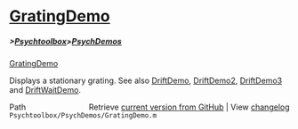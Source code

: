 # [GratingDemo](GratingDemo)
##### >[Psychtoolbox](Psychtoolbox)>[PsychDemos](PsychDemos)

[GratingDemo](GratingDemo)  
  
Displays a stationary grating.  See also [DriftDemo](DriftDemo), [DriftDemo2](DriftDemo2), [DriftDemo3](DriftDemo3) and [DriftWaitDemo](DriftWaitDemo).  




<div class="code_header" style="text-align:right;">
  <span style="float:left;">Path&nbsp;&nbsp;</span> <span class="counter">Retrieve <a href=
  "https://raw.github.com/Psychtoolbox-3/Psychtoolbox-3/beta/Psychtoolbox/PsychDemos/GratingDemo.m">current version from GitHub</a> | View <a href=
  "https://github.com/Psychtoolbox-3/Psychtoolbox-3/commits/beta/Psychtoolbox/PsychDemos/GratingDemo.m">changelog</a></span>
</div>
<div class="code">
  <code>Psychtoolbox/PsychDemos/GratingDemo.m</code>
</div>

